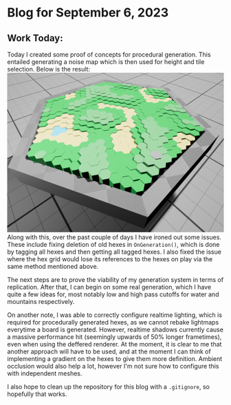 # Blog for September 6, 2023
## Work Today:
Today I created some proof of concepts for procedural generation.
This entailed generating a noise map which is then used for height and tile selection.
Below is the result:
![Proc Gen](images/Screenshot%202023-09-06%20at%2010.34.51%20AM.png)
Along with this, over the past couple of days I have ironed out some issues.
These include fixing deletion of old hexes in `OnGeneration()`, which is done by tagging all hexes and then getting all tagged hexes.
I also fixed the issue where the hex grid would lose its references to the hexes on play via the same method mentioned above.

The next steps are to prove the viability of my generation system in terms of replication. After that, I can begin on some real generation,
which I have quite a few ideas for, most notably low and high pass cutoffs for water and mountains respectively.

On another note, I was able to correctly configure realtime lighting, which is required for procedurally generated hexes,
as we cannot rebake lightmaps everytime a board is generated.
However, realtime shadows currently cause a massive performance hit (seemingly upwards of 50% longer frametimes), even when using the deffered renderer.
At the moment, it is clear to me that another approach will have to be used, 
and at the moment I can think of implementing a gradient on the hexes to give them more definition.
Ambient occlusion would also help a lot, however I'm not sure how to configure this with independent meshes.

I also hope to clean up the repository for this blog with a `.gitignore`, so hopefully that works.